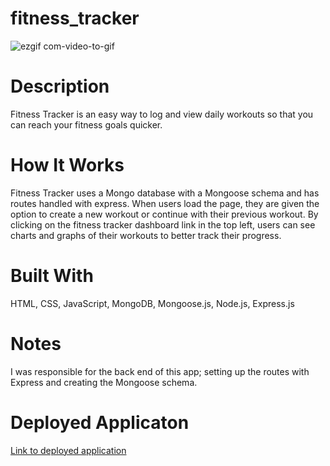 # fitness_tracker

![ezgif com-video-to-gif](https://user-images.githubusercontent.com/53705501/75037615-99245c00-5482-11ea-9f0f-5ffa73e688a8.gif)


# Description
Fitness Tracker is an easy way to log and view daily workouts so that you can reach your fitness goals quicker.

# How It Works
Fitness Tracker uses a Mongo database with a Mongoose schema and has routes handled with express. When users load the page, they are given the option to create a new workout or continue with their previous workout. By clicking on the fitness tracker dashboard link in the top left, users can see charts and graphs of their workouts to better track their progress. 

# Built With
HTML, CSS, JavaScript, MongoDB, Mongoose.js, Node.js, Express.js

# Notes
I was responsible for the back end of this app; setting up the routes with Express and creating the Mongoose schema.

# Deployed Applicaton
[Link to deployed application](https://immense-fortress-64238.herokuapp.com/)

